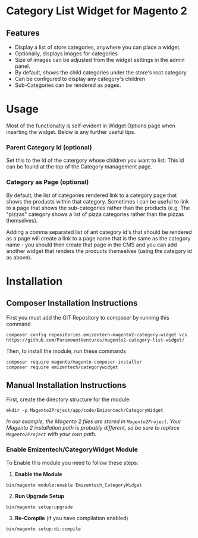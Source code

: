 # Category List Widget for Magento 2

## Features
* Display a list of store categories, anywhere you can place a widget.
* Optionally, displays images for categories
* Size of images can be adjusted from the widget settings in the admin panel.
* By default, shows the child categories under the store's root category
* Can be configured to display any category's children
* Sub-Categories can be rendered as pages.

# Usage
Most of the functionalty is self-evident in Widget Options page when inserting the widget. Below is any further useful tips.

### Parent Category Id (optional)
Set this to the Id of the catergory whose children you want to list. This id can be found at the top of the Category management page.

### Category as Page (optional)
By default, the list of categories rendered link to a category page that shows the products within that category. Sometimes I can be useful to link to a page that shows the sub-categories rather than the products (e.g. The "pizzas" category shows a list of pizza categories rather than the pizzas themselves).

Adding a comma separated list of ant category id's that should be rendered as a page will create a link to a page name that is the same as the category name - you should then create that page in the CMS and you can add another widget that renders the products themselves (using the category id as above).

# Installation

## Composer Installation Instructions
First you must add the GIT Repository to composer by running this command
```
composer config repositories.emizentech-magento2-category-widget vcs https://github.com/ParamountVentures/magento2-category-list-widget/
```

Then, to install the module, run these commands
```
composer require magento/magento-composer-installer
composer require emizentech/categorywidget
```

## Manual Installation Instructions
First, create the directory structure for the module:
```
mkdir -p Magento2Project/app/code/Emizentech/CategoryWidget
```
*In our example, the Magento 2 files are stored in `Magento2Project`. Your Magento 2 installation path is probably different, so be sure to replace `Magento2Project` with your own path.*

### Enable Emizentech/CategoryWidget Module
To Enable this module you need to follow these steps:

1. **Enable the Module**
```
bin/magento module:enable Emizentech_CategoryWidget
```
2. **Run Upgrade Setup**
```
bin/magento setup:upgrade
```
3. **Re-Compile** (if you have compilation enabled)
```
bin/magento setup:di:compile
```